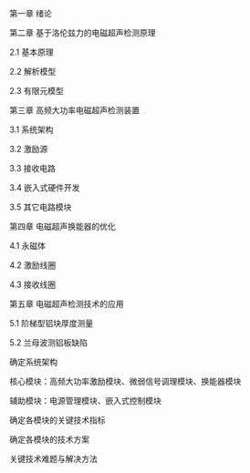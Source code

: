 第一章 绪论

第二章 基于洛伦兹力的电磁超声检测原理

2.1 基本原理

2.2 解析模型

2.3 有限元模型

第三章 高频大功率电磁超声检测装置

3.1 系统架构

3.2 激励源

3.3 接收电路

3.4 嵌入式硬件开发

3.5 其它电路模块

第四章 电磁超声换能器的优化

4.1 永磁体

4.2 激励线圈

4.3 接收线圈

第五章 电磁超声检测技术的应用

5.1 阶梯型铝块厚度测量

5.2 兰母波测铝板缺陷


确定系统架构

核心模块：高频大功率激励模块、微弱信号调理模块、换能器模块

辅助模块：电源管理模块、嵌入式控制模块

确定各模块的关键技术指标

确定各模块的技术方案

关键技术难题与解决方法

